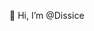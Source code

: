 👋 Hi, I’m @Dissice


<!---
Dissice/Dissice is a ✨ special ✨ repository because its `README.md` (this file) appears on your GitHub profile.
You can click the Preview link to take a look at your changes.
--->
